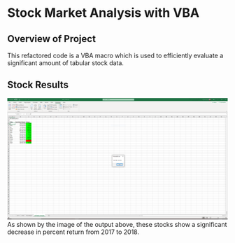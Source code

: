 # Stock Market Analysis with VBA

## Overview of Project

This refactored code is a VBA macro which is used to efficiently evaluate a significant amount of tabular stock data. 

## Stock Results
![](VBA_Challenge_2017.png)
As shown by the image of the output above, these stocks show a significant decrease in percent return from 2017 to 2018.
